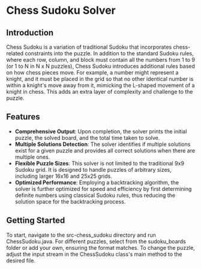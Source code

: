 # Chess Sudoku Solver

## Introduction
Chess Sudoku is a variation of traditional Sudoku that incorporates chess-related constraints into the puzzle. In addition to the standard Sudoku rules, where each row, column, and block must contain all the numbers from 1 to 9 (or 1 to N in N x N puzzles), Chess Sudoku introduces additional rules based on how chess pieces move. For example, a number might represent a knight, and it must be placed in the grid so that no other identical number is within a knight's move away from it, mimicking the L-shaped movement of a knight in chess. This adds an extra layer of complexity and challenge to the puzzle.

## Features
- **Comprehensive Output**: Upon completion, the solver prints the initial puzzle, the solved board, and the total time taken to solve.
- **Multiple Solutions Detection**: The solver identifies if multiple solutions exist for a given puzzle and provides all correct solutions when there are multiple ones. 
- **Flexible Puzzle Sizes**: This solver is not limited to the traditional 9x9 Sudoku grid. It is designed to handle puzzles of arbitrary sizes, including larger 16x16 and 25x25 grids.
- **Optimized Performance**: Employing a backtracking algorithm, the solver is further optimized for speed and efficiency by first determining definite numbers using classical Sudoku rules, thus reducing the solution space for the backtracking process.

## Getting Started
To start, navigate to the src-chess_sudoku directory and run ChessSudoku.java. For different puzzles, select from the sudoku_boards folder or add your own, ensuring the format matches. To change the puzzle, adjust the input stream in the ChessSudoku class's main method to the desired file.